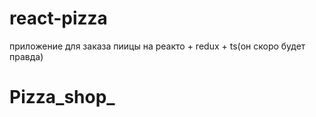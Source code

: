 # react-pizza
приложение для заказа пиицы на реакто + redux + ts(он скоро будет правда)
# Pizza_shop_
